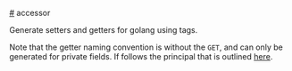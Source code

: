 [#](#) accessor

Generate setters and getters for golang using tags.

Note that the getter naming convention is without the `GET`, and can only be generated for private fields. If follows the principal that is outlined [here](https://golang.org/doc/effective_go#Getters).

